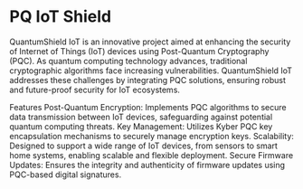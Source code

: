 # PQ IoT Shield
QuantumShield IoT is an innovative project aimed at enhancing the security of Internet of Things (IoT) devices using Post-Quantum Cryptography (PQC). As quantum computing technology advances, traditional cryptographic algorithms face increasing vulnerabilities. QuantumShield IoT addresses these challenges by integrating PQC solutions, ensuring robust and future-proof security for IoT ecosystems.

Features
Post-Quantum Encryption: Implements PQC algorithms to secure data transmission between IoT devices, safeguarding against potential quantum computing threats.
Key Management: Utilizes Kyber PQC key encapsulation mechanisms to securely manage encryption keys.
Scalability: Designed to support a wide range of IoT devices, from sensors to smart home systems, enabling scalable and flexible deployment.
Secure Firmware Updates: Ensures the integrity and authenticity of firmware updates using PQC-based digital signatures.
